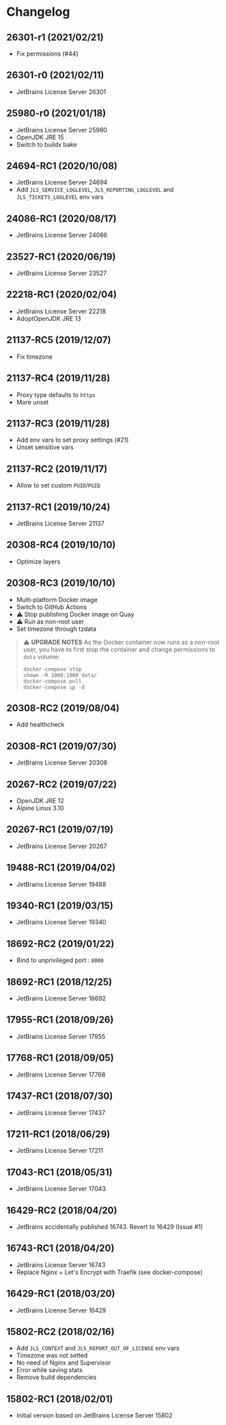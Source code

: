 # Changelog

## 26301-r1 (2021/02/21)

* Fix permissions (#44)

## 26301-r0 (2021/02/11)

* JetBrains License Server 26301

## 25980-r0 (2021/01/18)

* JetBrains License Server 25980
* OpenJDK JRE 15
* Switch to buildx bake

## 24694-RC1 (2020/10/08)

* JetBrains License Server 24694
* Add `JLS_SERVICE_LOGLEVEL`, `JLS_REPORTING_LOGLEVEL` and `JLS_TICKETS_LOGLEVEL` env vars

## 24086-RC1 (2020/08/17)

* JetBrains License Server 24086

## 23527-RC1 (2020/06/19)

* JetBrains License Server 23527

## 22218-RC1 (2020/02/04)

* JetBrains License Server 22218
* AdoptOpenJDK JRE 13

## 21137-RC5 (2019/12/07)

* Fix timezone

## 21137-RC4 (2019/11/28)

* Proxy type defaults to `https`
* More unset

## 21137-RC3 (2019/11/28)

* Add env vars to set proxy settings (#21)
* Unset sensitive vars

## 21137-RC2 (2019/11/17)

* Allow to set custom `PUID`/`PGID`

## 21137-RC1 (2019/10/24)

* JetBrains License Server 21137

## 20308-RC4 (2019/10/10)

* Optimize layers

## 20308-RC3 (2019/10/10)

* Multi-platform Docker image
* Switch to GitHub Actions
* :warning: Stop publishing Docker image on Quay
* :warning: Run as non-root user
* Set timezone through tzdata

> :warning: **UPGRADE NOTES**
> As the Docker container now runs as a non-root user, you have to first stop the container and change permissions to `data` volume:
> ```
> docker-compose stop
> chown -R 1000:1000 data/
> docker-compose pull
> docker-compose up -d
> ```

## 20308-RC2 (2019/08/04)

* Add healthcheck

## 20308-RC1 (2019/07/30)

* JetBrains License Server 20308

## 20267-RC2 (2019/07/22)

* OpenJDK JRE 12
* Alpine Linux 3.10

## 20267-RC1 (2019/07/19)

* JetBrains License Server 20267

## 19488-RC1 (2019/04/02)

* JetBrains License Server 19488

## 19340-RC1 (2019/03/15)

* JetBrains License Server 19340

## 18692-RC2 (2019/01/22)

* Bind to unprivileged port : `8000`

## 18692-RC1 (2018/12/25)

* JetBrains License Server 18692

## 17955-RC1 (2018/09/26)

* JetBrains License Server 17955

## 17768-RC1 (2018/09/05)

* JetBrains License Server 17768

## 17437-RC1 (2018/07/30)

* JetBrains License Server 17437

## 17211-RC1 (2018/06/29)

* JetBrains License Server 17211

## 17043-RC1 (2018/05/31)

* JetBrains License Server 17043

## 16429-RC2 (2018/04/20)

* JetBrains accidentally published 16743. Revert to 16429 (Issue #1)

## 16743-RC1 (2018/04/20)

* JetBrains License Server 16743
* Replace Nginx + Let's Encrypt with Traefik (see docker-compose)

## 16429-RC1 (2018/03/20)

* JetBrains License Server 16429

## 15802-RC2 (2018/02/16)

* Add `JLS_CONTEXT` and `JLS_REPORT_OUT_OF_LICENSE` env vars
* Timezone was not setted
* No need of Nginx and Supervisor
* Error while saving stats
* Remove build dependencies

## 15802-RC1 (2018/02/01)

* Initial version based on JetBrains License Server 15802
